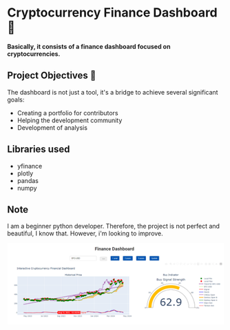  # Cryptocurrency Finance Dashboard 💼
 
**Basically, it consists of a finance dashboard focused on cryptocurrencies.**

 ## Project Objectives 🎯
 
 The dashboard is not just a tool, it's a bridge to achieve several significant goals:

- Creating a portfolio for contributors
- Helping the development community
- Development of analysis

## Libraries used
- yfinance
- plotly
- pandas
- numpy

## Note
I am a beginner python developer. Therefore, the project is not perfect and beautiful, I know that. However, i'm looking to improve.

<img src="images/image.png">
